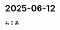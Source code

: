 # 2025-06-12

共 0 条

<!-- BEGIN ZHIHUVIDEO -->
<!-- 最后更新时间 Thu Jun 12 2025 05:10:59 GMT+0800 (China Standard Time) -->

<!-- END ZHIHUVIDEO -->
